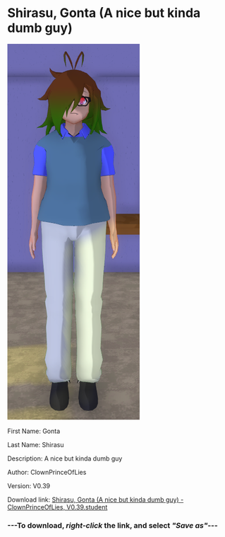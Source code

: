 # Shirasu, Gonta (A nice but kinda dumb guy)

<img src = "https://raw.githubusercontent.com/Arbiter1223/Daigaku-Gurashi-Custom-Students/master/Students/Files/Shirasu%2C%20Gonta%20(A%20nice%20but%20kinda%20dumb%20guy).png">

First Name: Gonta

Last Name: Shirasu

Description: A nice but kinda dumb guy

Author: ClownPrinceOfLies

Version: V0.39

Download link: <a href="https://raw.githubusercontent.com/Arbiter1223/Daigaku-Gurashi-Custom-Students/master/Students/Files/Shirasu%2C%20Gonta%20(A%20nice%20but%20kinda%20dumb%20guy)%20-%20ClownPrinceOfLies%2C%20V0.39.student">Shirasu, Gonta (A nice but kinda dumb guy) - ClownPrinceOfLies, V0.39.student</a>

### ---**To download, _right-click_ the link, and select _"Save as"_**---
